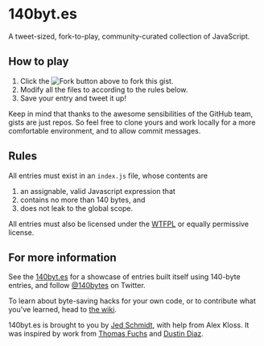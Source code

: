 140byt.es
=========

A tweet-sized, fork-to-play, community-curated collection of JavaScript.

How to play
-----------

1. Click the ![Fork](https://d3nwyuy0nl342s.cloudfront.net/images/gist/buttons/fork_button.png) button above to fork this gist.
2. Modify all the files to according to the rules below.
3. Save your entry and tweet it up!

Keep in mind that thanks to the awesome sensibilities of the GitHub team, gists are just repos. So feel free to clone yours and work locally for a more comfortable environment, and to allow commit messages.

Rules
-----
All entries must exist in an `index.js` file, whose contents are

1. an assignable, valid Javascript expression that
2. contains no more than 140 bytes, and
3. does not leak to the global scope.

All entries must also be licensed under the [WTFPL](http://sam.zoy.org/wtfpl/) or equally permissive license.

For more information
--------------------

See the [140byt.es](http://140byt.es) for a showcase of entries built itself using 140-byte entries, and follow [@140bytes](http://twitter.com/140bytes) on Twitter.

To learn about byte-saving hacks for your own code, or to contribute what you've learned, head to [the wiki](https://github.com/jed/140bytes/wiki/Byte-saving-techniques).

140byt.es is brought to you by [Jed Schmidt](http://jed.is), with help from Alex Kloss. It was inspired by work from [Thomas Fuchs](http://mir.aculo.us) and [Dustin Diaz](http://www.dustindiaz.com/).